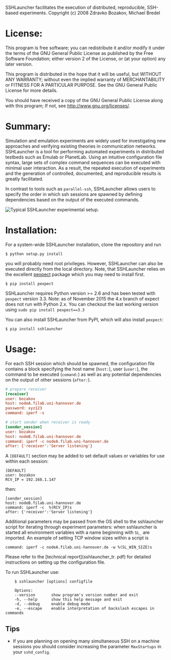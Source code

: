 SSHLauncher facilitates the execution of distributed, reproducible,
SSH-based experiments.
Copyright (c) 2008 Zdravko Bozakov, Michael Bredel

# License:

This program is free software; you can redistribute it and/or modify it under the terms of the GNU General Public License as published by the Free Software Foundation; either version 2 of the License, or (at your option) any later version.

This program is distributed in the hope that it will be useful, but WITHOUT ANY WARRANTY; without even the implied warranty of MERCHANTABILITY or FITNESS FOR A PARTICULAR PURPOSE. See the GNU General Public License for more details.

You should have received a copy of the GNU General Public License along with this program; If not, see <http://www.gnu.org/licenses/>.

# Summary:

Simulation and emulation experiments are widely used for investigating new approaches and verifying existing theories in communication networks. SSHLauncher is a tool for performing automated experiments in distributed testbeds such as Emulab or PlanetLab. Using an intuitive configuration file syntax, large sets of complex command sequences can be executed with minimal user interaction. As a result, the repeated execution of experiments and the generation of controlled, documented, and reproducible results is greatly facilitated.

In contrast to tools such as `parallel-ssh`, SSHLauncher allows users to specify the order in which ssh sessions are spawned by defining dependencies based on the output of the executed commands.

![Typical SSHLauncher experimental setup.](http://cdn.rawgit.com/bozakov/sshlauncher/master/doc/img/setup_light.svg)

# Installation:

For a system-wide SSHLauncher installation, clone the repository and run

    $ python setup.py install

you will probably need root privileges. However, SSHLauncher can also be executed directly from the local directory. Note, that SSHLauncher relies on the excellent [pexpect](https://github.com/pexpect/pexpect) package which you may need to install first.

    $ pip install pexpect

SSHLauncher requires Python version >= 2.6 and has been tested with `pexpect` version 3.3. Note: as of November 2015 the 4.x branch of expect does not run with Python 2.x. You can checkout the last working version using `sudo pip install pexpect==3.3`

You can also install SSHLauncher from PyPI, which will also install `pexpect`:

    $ pip install sshlauncher


# Usage:

For each SSH session which should be spawned, the configuration file contains a block specifying the host name (`host:`), user (`user:`), the command to be executed (`comand:`) as well as any potential dependencies on the output of other sessions (`after:`).

```INI
# prepare receiver
[receiver]
user: bozakov
host: nodeA.filab.uni-hannover.de
password: xyz123
command: iperf -s

# start sender when receiver is ready
[sender_session]
user: bozakov
host: nodeB.filab.uni-hannover.de
command: iperf -c nodeA.filab.uni-hannover.de
after: {'receiver':'Server listening'}
```

A `[DEFAULT]` section may be added to set default values or variables for use within each session: 

```
[DEFAULT]
user: bozakov
RCV_IP = 192.168.1.147
```

then: 

```
[sender_session]
host: nodeB.filab.uni-hannover.de
command: iperf -c  %(RCV_IP)s
after: {'receiver':'Server listening'}
```


Additional parameters may be passed from the OS shell to the sshlauncher script for iterating through experiment parameters: when sshlauncher is started all environment variables with a name beginning with `SL_` are imported. An example of setting TCP window sizes within a script is

    command: iperf -c nodeA.filab.uni-hannover.de -w %(SL_WIN_SIZE)s

Please refer to the [technical report](sshlauncher_tr. pdf) for detailed instructions on setting up the configuration file.

To run SSHLauncher use:

```
    $ sshlauncher [options] configfile

    Options:
    --version       show program's version number and exit
    -h, --help      show this help message and exit
    -d, --debug     enable debug mode
    -e, --escape    enable interpretation of backslash escapes in commands
```


## Tips

* If you are planning on opening many simultaneous SSH on a machine sessions you should consider increasing the parameter `MaxStartups` in your `sshd_config`.
